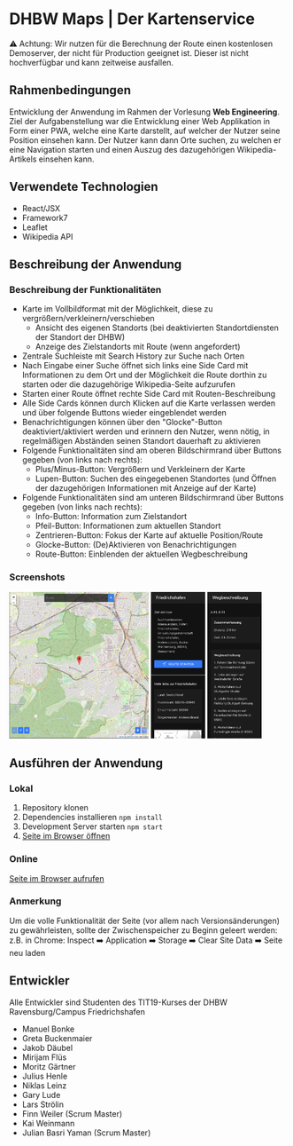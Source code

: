 # DHBW Maps | Der Kartenservice
⚠️ Achtung: Wir nutzen für die Berechnung der Route einen kostenlosen Demoserver, der nicht für Production geeignet ist. Dieser ist nicht hochverfügbar und kann zeitweise ausfallen.
## Rahmenbedingungen
Entwicklung der Anwendung im Rahmen der Vorlesung **Web Engineering**.  
Ziel der Aufgabenstellung war die Entwicklung einer Web Applikation in Form einer PWA, welche eine Karte darstellt, auf welcher der Nutzer seine Position einsehen kann. Der Nutzer kann dann Orte suchen, zu welchen er eine Navigation starten und einen Auszug des dazugehörigen Wikipedia-Artikels einsehen kann.
## Verwendete Technologien
- React/JSX
- Framework7
- Leaflet
- Wikipedia API
## Beschreibung der Anwendung
### Beschreibung der Funktionalitäten
- Karte im Vollbildformat mit der Möglichkeit, diese zu vergrößern/verkleinern/verschieben
  - Ansicht des eigenen Standorts (bei deaktivierten Standortdiensten der Standort der DHBW)
  - Anzeige des Zielstandorts mit Route (wenn angefordert)  
- Zentrale Suchleiste mit Search History zur Suche nach Orten
- Nach Eingabe einer Suche öffnet sich links eine Side Card mit Informationen zu dem Ort und der Möglichkeit die Route dorthin zu starten oder die dazugehörige Wikipedia-Seite aufzurufen
- Starten einer Route öffnet rechte Side Card mit Routen-Beschreibung
- Alle Side Cards können durch Klicken auf die Karte verlassen werden und über folgende Buttons wieder eingeblendet werden
- Benachrichtigungen können über den "Glocke"-Button deaktiviert/aktiviert werden und erinnern den Nutzer, wenn nötig, in regelmäßigen Abständen seinen Standort dauerhaft zu aktivieren
- Folgende Funktionalitäten sind am oberen Bildschirmrand über Buttons gegeben (von links nach rechts):
  - Plus/Minus-Button: Vergrößern und Verkleinern der Karte
  - Lupen-Button: Suchen des eingegebenen Standortes (und Öffnen der dazugehörigen Informationen mit Anzeige auf der Karte)
- Folgende Funktionalitäten sind am unteren Bildschirmrand über Buttons gegeben (von links nach rechts):
  - Info-Button: Information zum Zielstandort
  - Pfeil-Button: Informationen zum aktuellen Standort
  - Zentrieren-Button: Fokus der Karte auf aktuelle Position/Route
  - Glocke-Button: (De)Aktivieren von Benachrichtigungen
  - Route-Button: Einblenden der aktuellen Wegbeschreibung
### Screenshots
<img src="readme-screenshots/Screenshot_main_page.png" width=252 height=264> <img src="readme-screenshots/Screenshot_left_card.png" width=98 height=264> <img src="readme-screenshots/Screenshot_right_card.png" width=98 height=264>
## Ausführen der Anwendung
### Lokal
1. Repository klonen
2. Dependencies installieren `npm install`
3. Development Server starten `npm start`
4. [Seite im Browser öffnen](http://localhost:3000/)
### Online
[Seite im Browser aufrufen](https://webeng.fwapis.com/)
### Anmerkung
Um die volle Funktionalität der Seite (vor allem nach Versionsänderungen) zu gewährleisten, sollte der Zwischenspeicher zu Beginn geleert werden:  
z.B. in Chrome: Inspect :arrow_right: Application :arrow_right: Storage :arrow_right: Clear Site Data :arrow_right: Seite neu laden

## Entwickler
Alle Entwickler sind Studenten des TIT19-Kurses der DHBW Ravensburg/Campus Friedrichshafen
- Manuel Bonke
- Greta Buckenmaier
- Jakob Däubel
- Mirijam Flüs
- Moritz Gärtner
- Julius Henle
- Niklas Leinz
- Gary Lude
- Lars Strölin
- Finn Weiler (Scrum Master)
- Kai Weinmann
- Julian Basri Yaman (Scrum Master)
